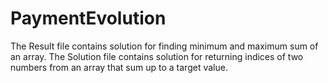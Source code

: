 # PaymentEvolution
The Result file contains solution for finding minimum and maximum sum of an array.
The Solution file contains solution for returning indices of two numbers from an array that sum up to a target value.
